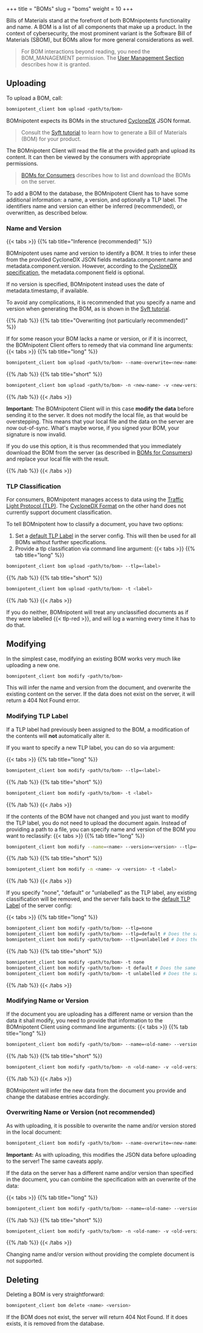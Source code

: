+++
title = "BOMs"
slug = "boms"
weight = 10
+++

Bills of Materials stand at the forefront of both BOMnipotents functionality and name. A BOM is a list of all components that make up a product. In the context of cybersecurity, the most prominent variant is the Software Bill of Materials (SBOM), but BOMs allow for more general considerations as well.

> For BOM interactions beyond reading, you need the BOM_MANAGEMENT permission. The [User Management Section](/client/manager/user-management/) describes how it is granted.

## Uploading



To upload a BOM, call:
```bash
bomnipotent_client bom upload <path/to/bom>
```

BOMnipotent expects its BOMs in the structured [CycloneDX](https://cyclonedx.org/) JSON format.

> Consult the [Syft tutorial](/environment/syft) to learn how to generate a Bill of Materials (BOM) for your product.

The BOMnipotent Client will read the file at the provided path and upload its content. It can then be viewed by the consumers with appropriate permissions.

> [BOMs for Consumers](/client/consumer/boms/) describes how to list and download the BOMs on the server.

To add a BOM to the database, the BOMnipotent Client has to have some additional information: a name, a version, and optionally a TLP label. The identifiers name and version can either be inferred (recommended), or overwritten, as described below.

### Name and Version

{{< tabs >}}
{{% tab title="Inference (recommended)" %}}

BOMnipotent uses name and version to identify a BOM. It tries to infer these from the provided CycloneDX JSON fields metadata.component.name and metadata.component.version. However, according to the [CycloneDX specification](https://cyclonedx.org/docs/1.6/json/#metadata_component), the metadata.component field is optional.

If no version is specified, BOMnipotent instead uses the date of metadata.timestamp, if available.

To avoid any complications, it is recommended that you specify a name and version when generating the BOM, as is shown in the [Syft tutorial](/environment/syft).


{{% /tab %}}
{{% tab title="Overwriting (not particularly recommended)" %}}

If for some reason your BOM lacks a name or version, or if it is incorrect, the BOMnipotent Client offers to remedy that via command line arguments:
{{< tabs >}}
{{% tab title="long" %}}
```bash
bomnipotent_client bom upload <path/to/bom> --name-overwrite=<new-name> --version-overwrite=<new-version>
```
{{% /tab %}}
{{% tab title="short" %}}
```bash
bomnipotent_client bom upload <path/to/bom> -n <new-name> -v <new-version>
```
{{% /tab %}}
{{< /tabs >}}

**Important:** The BOMnipotent Client will in this case **modify the data** before sending it to the server. It does not modify the local file, as that would be overstepping. This means that your local file and the data on the server are now out-of-sync. What's maybe worse, if you signed your BOM, your signature is now invalid.

If you do use this option, it is thus recommended that you immediately download the BOM from the server (as described in [BOMs for Consumers](/client/consumer/boms/)) and replace your local file with the result.


{{% /tab %}}
{{< /tabs >}}

### TLP Classification

For consumers, BOMnipotent manages access to data using the [Traffic Light Protocol (TLP)](https://www.first.org/tlp/). The
[CycloneDX Format](https://cyclonedx.org/) on the other hand does not currently support document classification.

To tell BOMnipotent how to classify a document, you have two options:
1. Set a [default TLP Label](/server/configuration/optional/tlp-config/) in the server config. This will then be used for all BOMs without further specifications.
2. Provide a tlp classification via command line argument:
{{< tabs >}}
{{% tab title="long" %}}
```bash
bomnipotent_client bom upload <path/to/bom> --tlp=<label>
```
{{% /tab %}}
{{% tab title="short" %}}
```bash
bomnipotent_client bom upload <path/to/bom> -t <label>
```
{{% /tab %}}
{{< /tabs >}}

If you do neither, BOMnipotent will treat any unclassified documents as if they were labelled {{< tlp-red >}}, and will log a warning every time it has to do that.


## Modifying

In the simplest case, modifying an existing BOM works very much like uploading a new one.
```bash
bomnipotent_client bom modify <path/to/bom>
```

This will infer the name and version from the document, and overwrite the existing content on the server. If the data does not exist on the server, it will return a 404 Not Found error.

### Modifying TLP Label

If a TLP label had previously been assigned to the BOM, a modification of the contents will **not** automatically alter it.

If you want to specify a new TLP label, you can do so via argument:

{{< tabs >}}
{{% tab title="long" %}}
```bash
bomnipotent_client bom modify <path/to/bom> --tlp=<label>
```
{{% /tab %}}
{{% tab title="short" %}}
```bash
bomnipotent_client bom modify <path/to/bom> -t <label>
```
{{% /tab %}}
{{< /tabs >}}

If the contents of the BOM have not changed and you just want to modify the TLP label, you do not need to upload the document again. Instead of providing a path to a file, you can specify name and version of the BOM you want to reclassify:
{{< tabs >}}
{{% tab title="long" %}}
```bash
bomnipotent_client bom modify --name=<name> --version=<version> --tlp=<label>
```
{{% /tab %}}
{{% tab title="short" %}}
```bash
bomnipotent_client bom modify -n <name> -v <version> -t <label>
```
{{% /tab %}}
{{< /tabs >}}

If you specify "none", "default" or "unlabelled" as the TLP label, any existing classification will be removed, and the server falls back to the [default TLP Label](/server/configuration/optional/tlp-config/) of the server config:

{{< tabs >}}
{{% tab title="long" %}}
```bash
bomnipotent_client bom modify <path/to/bom> --tlp=none
bomnipotent_client bom modify <path/to/bom> --tlp=default # Does the same
bomnipotent_client bom modify <path/to/bom> --tlp=unlabelled # Does the same
```
{{% /tab %}}
{{% tab title="short" %}}
```bash
bomnipotent_client bom modify <path/to/bom> -t none
bomnipotent_client bom modify <path/to/bom> -t default # Does the same
bomnipotent_client bom modify <path/to/bom> -t unlabelled # Does the same
```
{{% /tab %}}
{{< /tabs >}}

### Modifying Name or Version

If the document you are uploading has a different name or version than the data it shall modify, you need to provide that information to the BOMnipotent Client using command line arguments:
{{< tabs >}}
{{% tab title="long" %}}
```bash
bomnipotent_client bom modify <path/to/bom> --name=<old-name> --version=<old-version>
```
{{% /tab %}}
{{% tab title="short" %}}
```bash
bomnipotent_client bom modify <path/to/bom> -n <old-name> -v <old-version>
```
{{% /tab %}}
{{< /tabs >}}

BOMnipotent will infer the new data from the document you provide and change the database entries accordingly.

### Overwriting Name or Version (not recommended)

As with uploading, it is possible to overwrite the name and/or version stored in the local document:

```bash
bomnipotent_client bom modify <path/to/bom> --name-overwrite=<new-name> --version-overwrite=<new-version>
```

**Important:** As with uploading, this modifies the JSON data before uploading to the server! The same caveats apply.

If the data on the server has a different name and/or version than specified in the document, you can combine the specification with an overwrite of the data:

{{< tabs >}}
{{% tab title="long" %}}
```bash
bomnipotent_client bom modify <path/to/bom> --name=<old-name> --version=<old-version> --name-overwrite=<new-name> --version-overwrite=<new-version>
```
{{% /tab %}}
{{% tab title="short" %}}
```bash
bomnipotent_client bom modify <path/to/bom> -n <old-name> -v <old-version> --name-overwrite=<new-name> --version-overwrite=<new-version>
```
{{% /tab %}}
{{< /tabs >}}

Changing name and/or version without providing the complete document is not supported.


## Deleting

Deleting a BOM is very straightforward:
```bash
bomnipotent_client bom delete <name> <version>
```

If the BOM does not exist, the server will return 404 Not Found. If it does exists, it is removed from the database.
